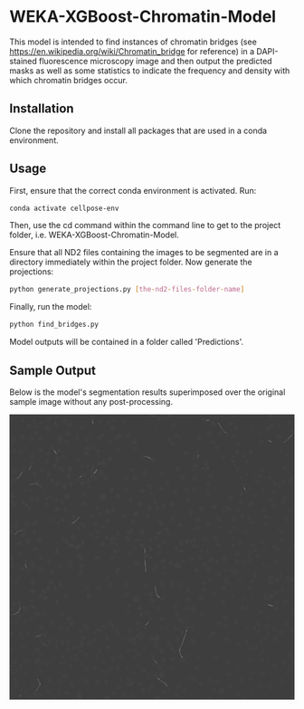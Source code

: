 # WEKA-XGBoost-Chromatin-Model

This model is intended to find instances of chromatin bridges (see https://en.wikipedia.org/wiki/Chromatin_bridge for reference) in a DAPI-stained fluorescence microscopy image and then output the predicted masks as well as some statistics to indicate the frequency and density with which chromatin bridges occur.

## Installation

Clone the repository and install all packages that are used in a conda environment.

## Usage

First, ensure that the correct conda environment is activated. Run:
```bash
conda activate cellpose-env
```

Then, use the cd command within the command line to get to the project folder, i.e. WEKA-XGBoost-Chromatin-Model.

Ensure that all ND2 files containing the images to be segmented are in a directory immediately within the project folder. Now generate the projections:
```bash
python generate_projections.py [the-nd2-files-folder-name]
```

Finally, run the model:
```bash
python find_bridges.py
```

Model outputs will be contained in a folder called 'Predictions'.

## Sample Output

Below is the model's segmentation results superimposed over the original sample image without any post-processing.

<img src="Predictions/Plate_ePB_v1_bulk_20220704_WellB4_ChannelDAPI,DsRed,Cy5_Seq0007 - Denoised.nd2fov_1.tif_PRED.png">
